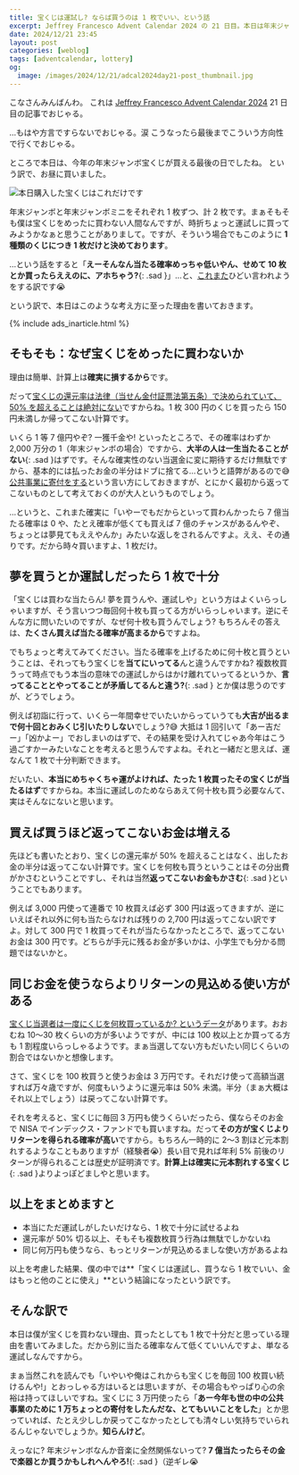 ```yaml
---
title: 宝くじは運試し? ならば買うのは 1 枚でいい、という話
excerpt: Jeffrey Francesco Advent Calendar 2024 の 21 日目。本日は年末ジャンボ販売最終日ということで、僕が宝くじを 1 枚しか買わない理由を書きました。えっ音楽全然関係ない? 当たった金で楽器買うかもしれへんやろ!（逆ギレ
date: 2024/12/21 23:45
layout: post
categories: [weblog]
tags: [adventcalendar, lottery]
og:
  image: /images/2024/12/21/adcal2024day21-post_thumbnail.jpg
---
```


こなさんみんばんわ。
これは [Jeffrey Francesco Advent Calendar 2024][adcal] 21 日目の記事でおじゃる。

…もはや方言ですらないでおじゃる。涙 こうなったら最後までこういう方向性で行くでおじゃる。

[adcal]: https://adventar.org/calendars/10886

ところで本日は、今年の年末ジャンボ宝くじが買える最後の日でしたね。
という訳で、お昼に買いました。

![本日購入した宝くじはこれだけです](/images/2024/12/21/jumbo.jpg)

年末ジャンボと年末ジャンボミニをそれぞれ 1 枚ずつ、計 2 枚です。まぁそもそも僕は宝くじをめったに買わない人間なんですが、時折ちょっと運試しに買ってみようかなぁと思うことがありまして。ですが、そういう場合でもこのように **1 種類のくじにつき 1 枚だけと決めております**。

…という話をすると「**えーそんなん当たる確率めっちゃ低いやん、せめて 10 枚とか買ったらええのに、アホちゃう?**{: .sad }」…と、[これまた][1212]ひどい言われようをする訳です😭

という訳で、本日はこのような考え方に至った理由を書いておきます。

[1212]: /weblog/2024121201/

{% include ads_inarticle.html %}


## そもそも：なぜ宝くじをめったに買わないか

理由は簡単、計算上は**確実に損するから**です。

だって[宝くじの還元率は法律（当せん金付証票法第五条）で決められていて、50% を超えることは絶対にない][egov]ですからね。1 枚 300 円のくじを買ったら 150 円未満しか帰ってこない計算です。

[egov]: https://laws.e-gov.go.jp/law/323AC0000000144#Mp-At_5

いくら 1 等 7 億円やぞ? 一獲千金や! といったところで、その確率はわずか 2,000 万分の 1（年末ジャンボの場合）ですから、**大半の人は一生当たることがない**{: .sad }はずです。そんな確実性のない当選金に変に期待するだけ無駄ですから、基本的には払ったお金の半分はドブに捨てる…というと語弊があるので😅 [公共事業に寄付をする][donate]という言い方にしておきますが、とにかく最初から返ってこないものとして考えておくのが大人というものでしょう。

[donate]: https://www.takarakuji-official.jp/about/proceeds/top.html

…というと、これまた確実に「いやーでもだからといって買わんかったら 7 億当たる確率は 0 や、たとえ確率が低くても買えば 7 億のチャンスがあるんやぞ、ちょっとは夢見てもええやんか」みたいな返しをされるんですよ。ええ、その通りです。だから時々買いますよ、1 枚だけ。


## 夢を買うとか運試しだったら 1 枚で十分

「宝くじは買わな当たらん! 夢を買うんや、運試しや」という方はよくいらっしゃいますが、そう言いつつ毎回何十枚も買ってる方がいらっしゃいます。逆にそんな方に問いたいのですが、なぜ何十枚も買うんでしょう? もちろんその答えは、**たくさん買えば当たる確率が高まるから**ですよね。

でもちょっと考えてみてください。当たる確率を上げるために何十枚と買うということは、それってもう宝くじを**当てにいってる**んと違うんですかね? 複数枚買うって時点でもう本当の意味での運試しからはかけ離れていってるというか、**言ってることとやってることが矛盾してるんと違う?**{: .sad } とか僕は思うのですが、どうでしょう。

例えば初詣に行って、いくら一年間幸せでいたいからっていうても**大吉が出るまで何十回とおみくじ引いたりしない**でしょう?😅 大抵は 1 回引いて「あー吉だー」「凶かよー」でおしまいのはずで、その結果を受け入れてじゃあ今年はこう過ごすかーみたいなことを考えると思うんですよね。それと一緒だと思えば、運なんて 1 枚で十分判断できます。

だいたい、**本当にめちゃくちゃ運がよければ、たった 1 枚買ったその宝くじが当たるはず**ですからね。本当に運試しのためならあえて何十枚も買う必要なんて、実はそんなにないと思います。


## 買えば買うほど返ってこないお金は増える

先ほども書いたとおり、宝くじの還元率が 50% を超えることはなく、出したお金の半分は返ってこない計算です。宝くじを何枚も買うということはその分出費がかさむということですし、それは当然**返ってこないお金もかさむ**{: .sad }ということでもあります。

例えば 3,000 円使って連番で 10 枚買えば必ず 300 円は返ってきますが、逆にいえばそれ以外に何も当たらなければ残りの 2,700 円は返ってこない訳ですよ。対して 300 円で 1 枚買ってそれが当たらなかったところで、返ってこないお金は 300 円です。どちらが手元に残るお金が多いかは、小学生でも分かる問題ではないかと。


## 同じお金を使うならよりリターンの見込める使い方がある

[宝くじ当選者は一度にくじを何枚買っているか? というデータ][howmany]があります。おおむね 10〜30 枚くらいの方が多いようですが、中には 100 枚以上とか買ってる方も 1 割程度いらっしゃるようです。まぁ当選してない方もだいたい同じくらいの割合ではないかと想像します。

[howmany]: https://www.takarakuji-official.jp/data/003.html

さて、宝くじを 100 枚買うと使うお金は 3 万円です。それだけ使って高額当選すれば万々歳ですが、何度もいうように還元率は 50% 未満。半分（まぁ大概はそれ以上でしょう）は戻ってこない計算です。

それを考えると、宝くじに毎回 3 万円も使うくらいだったら、僕ならそのお金で NISA でインデックス・ファンドでも買いますね。だって**その方が宝くじよりリターンを得られる確率が高い**ですから。もちろん一時的に 2〜3 割ほど元本割れするようなこともありますが（経験者😭）長い目で見れば年利 5% 前後のリターンが得られることは歴史が証明済です。**計算上は確実に元本割れする宝くじ**{: .sad }よりよっぽどましやと思います。


## 以上をまとめますと

- 本当にただ運試しがしたいだけなら、1 枚で十分に試せるよね
- 還元率が 50% 切る以上、そもそも複数枚買う行為は無駄でしかないね
- 同じ何万円も使うなら、もっとリターンが見込めるましな使い方があるよね

以上を考慮した結果、僕の中では**「宝くじは運試し、買うなら 1 枚でいい、金はもっと他のことに使え」**という結論になったという訳です。


## そんな訳で

本日は僕が宝くじを買わない理由、買ったとしても 1 枚で十分だと思っている理由を書いてみました。だから別に当たる確率なんて低くていいんですよ、単なる運試しなんですから。

まぁ当然これを読んでも「いやいや俺はこれからも宝くじを毎回 100 枚買い続けるんや!」とおっしゃる方はいるとは思いますが、その場合もやっぱり心の余裕は持ってほしいですね。宝くじに 3 万円使ったら「**あー今年も世の中の公共事業のために 1 万ちょっとの寄付をしたんだな、とてもいいことをした**」とか思っていれば、たとえ少ししか戻ってこなかったとしても清々しい気持ちでいられるんじゃないでしょうか。**知らんけど**。

えっなに? 年末ジャンボなんか音楽に全然関係ないって? **7 億当たったらその金で楽器とか買うかもしれへんやろ!**{: .sad }（逆ギレ😭

